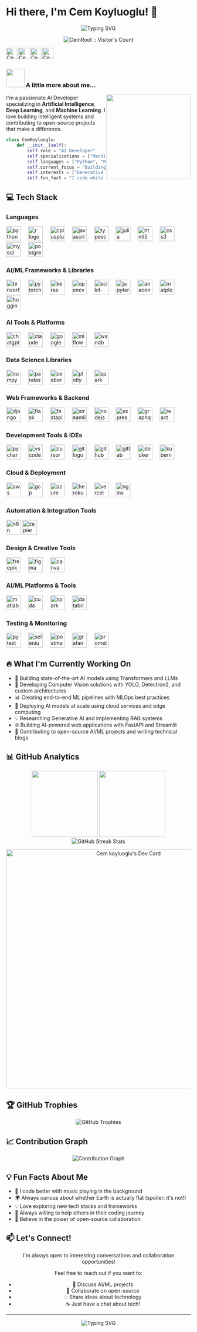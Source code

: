 <!-- HEADER SECTION START -->
<!-- Profile Title with Typing Animation -->
# Hi there, I'm Cem Koyluoglu! 👋

<!-- Animated Role Description -->
<div align="center">
  <!-- Typing SVG - Animated roles -->
  <img src="https://readme-typing-svg.herokuapp.com?font=Fira+Code&pause=1000&color=2D9EF7&center=true&vCenter=true&width=435&lines=AI+Developer;Machine+Learning+Engineer;Deep+Learning+Specialist;Computer+Vision+Expert;Open+Source+Contributor" alt="Typing SVG" />
</div>

<!-- Profile Counter -->
<p align="center">
  <img src="https://profile-counter.glitch.me/{CemRoot}/count.svg" alt="CemRoot :: Visitor's Count" />
</p>
<!-- HEADER SECTION END -->

<!-- SOCIAL LINKS SECTION START -->
<!-- Sosyal medya başlangıç --> 
<a href="https://twitter.com/Cockroachs_">
  <img align="left" alt="Cem's Twitter" width="30px" src="https://cdn.jsdelivr.net/npm/simple-icons@v3/icons/twitter.svg" />
</a>
<a href="https://www.linkedin.com/in/cem-koyluoglu/">
  <img align="left" alt="Cem's Linkdein" width="30px" src="https://cdn.jsdelivr.net/npm/simple-icons@v3/icons/linkedin.svg" />
</a>
<a href="http://discordapp.com/users/yourID4371">
  <img align="left" alt="Cem's Discord" width="30px" src="https://cdn.jsdelivr.net/npm/simple-icons@v3/icons/discord.svg" />
</a>
<a href="https://www.instagram.com/sams_lorem/">
  <img align="left" alt="Cem's Instagram" width="30px" src="https://cdn.jsdelivr.net/npm/simple-icons@v3/icons/instagram.svg" />
</a>

<br>
<br/>
<!-- SOCIAL LINKS SECTION END -->

<!-- ABOUT ME SECTION START -->
### <img src="https://media.giphy.com/media/VgCDAzcKvsR6OM0uWg/giphy.gif" width="50"> A little more about me...

<img align='right' src="https://media.giphy.com/media/M9gbBd9nbDrOTu1Mqx/giphy.gif" width="230">

<!-- Professional Summary -->
I'm a passionate AI Developer specializing in **Artificial Intelligence**, **Deep Learning**, and **Machine Learning**. I love building intelligent systems and contributing to open-source projects that make a difference.

<!-- Personal Info as Python Class -->
```python
class CemKoyluoglu:
    def __init__(self):
        self.role = "AI Developer"
        self.specializations = ["Machine Learning", "Deep Learning", "Computer Vision", "NLP"]
        self.languages = ["Python", "R", "C++", "JavaScript", "SQL", "Julia"]
        self.current_focus = "Building next-gen AI solutions"
        self.interests = ["Generative AI", "LLMs", "Neural Networks", "MLOps"]
        self.fun_fact = "I code while listening to music 🎵"
```
<!-- ABOUT ME SECTION END -->

<!-- TECH STACK SECTION START -->
## 💻 Tech Stack

<!-- Programming Languages Subsection -->
### Languages
<div align="left">
  <!-- Python Logo -->
  <img src="https://cdn.jsdelivr.net/gh/devicons/devicon/icons/python/python-original.svg" height="40" alt="python logo"  />
  <img width="12" />
  <!-- R Logo -->
  <img src="https://cdn.jsdelivr.net/gh/devicons/devicon/icons/r/r-original.svg" height="40" alt="r logo"  />
  <img width="12" />
  <!-- C++ Logo -->
  <img src="https://cdn.jsdelivr.net/gh/devicons/devicon/icons/cplusplus/cplusplus-original.svg" height="40" alt="cplusplus logo"  />
  <img width="12" />
  <!-- JavaScript Logo -->
  <img src="https://cdn.jsdelivr.net/gh/devicons/devicon/icons/javascript/javascript-original.svg" height="40" alt="javascript logo"  />
  <img width="12" />
  <!-- TypeScript Logo -->
  <img src="https://cdn.jsdelivr.net/gh/devicons/devicon/icons/typescript/typescript-original.svg" height="40" alt="typescript logo"  />
  <img width="12" />
  <!-- Julia Logo -->
  <img src="https://cdn.jsdelivr.net/gh/devicons/devicon/icons/julia/julia-original.svg" height="40" alt="julia logo"  />
  <img width="12" />
  <!-- HTML5 Logo -->
  <img src="https://cdn.jsdelivr.net/gh/devicons/devicon/icons/html5/html5-original.svg" height="40" alt="html5 logo"  />
  <img width="12" />
  <!-- CSS3 Logo -->
  <img src="https://cdn.jsdelivr.net/gh/devicons/devicon/icons/css3/css3-original.svg" height="40" alt="css3 logo"  />
  <img width="12" />
  <!-- MySQL Logo -->
  <img src="https://cdn.jsdelivr.net/gh/devicons/devicon/icons/mysql/mysql-original.svg" height="40" alt="mysql logo"  />
  <img width="12" />
  <!-- PostgreSQL Logo -->
  <img src="https://cdn.jsdelivr.net/gh/devicons/devicon/icons/postgresql/postgresql-original.svg" height="40" alt="postgresql logo"  />
</div>

<!-- AI/ML Frameworks Subsection -->
### AI/ML Frameworks & Libraries
<div align="left">
  <!-- TensorFlow Logo -->
  <img src="https://cdn.jsdelivr.net/gh/devicons/devicon/icons/tensorflow/tensorflow-original.svg" height="40" alt="tensorflow logo"  />
  <img width="12" />
  <!-- PyTorch Logo -->
  <img src="https://cdn.jsdelivr.net/gh/devicons/devicon/icons/pytorch/pytorch-original.svg" height="40" alt="pytorch logo"  />
  <img width="12" />
  <!-- Keras Logo -->
  <img src="https://cdn.jsdelivr.net/gh/devicons/devicon/icons/keras/keras-original.svg" height="40" alt="keras logo"  />
  <img width="12" />
  <!-- OpenCV Logo -->
  <img src="https://cdn.jsdelivr.net/gh/devicons/devicon/icons/opencv/opencv-original.svg" height="40" alt="opencv logo"  />
  <img width="12" />
  <!-- Scikit-learn Logo -->
  <img src="https://cdn.jsdelivr.net/gh/devicons/devicon/icons/scikitlearn/scikitlearn-original.svg" height="40" alt="scikit-learn logo"  />
  <img width="12" />
  <!-- Jupyter Logo -->
  <img src="https://cdn.jsdelivr.net/gh/devicons/devicon/icons/jupyter/jupyter-original.svg" height="40" alt="jupyter logo"  />
  <img width="12" />
  <!-- Anaconda Logo -->
  <img src="https://cdn.jsdelivr.net/gh/devicons/devicon/icons/anaconda/anaconda-original.svg" height="40" alt="anaconda logo"  />
  <img width="12" />
  <!-- Matplotlib Logo -->
  <img src="https://upload.wikimedia.org/wikipedia/commons/8/84/Matplotlib_icon.svg" height="40" alt="matplotlib logo"  />
  <img width="12" />
  <!-- Hugging Face Logo -->
  <img src="https://huggingface.co/front/assets/huggingface_logo-noborder.svg" height="40" alt="huggingface logo"  />
</div>

<!-- AI Tools & Platforms Subsection -->
### AI Tools & Platforms
<div align="left">
  <!-- OpenAI/ChatGPT Logo -->
  <img src="https://upload.wikimedia.org/wikipedia/commons/0/04/ChatGPT_logo.svg" height="40" alt="chatgpt logo"  />
  <img width="12" />
  <!-- Claude Logo -->
  <img src="https://uxwing.com/wp-content/themes/uxwing/download/brands-and-social-media/claude-ai-icon.svg" height="40" alt="claude logo"  />
  <img width="12" />
  <!-- Google Colab Logo -->
  <img src="https://upload.wikimedia.org/wikipedia/commons/d/d0/Google_Colaboratory_SVG_Logo.svg" height="40" alt="google colab logo"  />
  <img width="12" />
  <!-- MLflow Logo -->
  <img src="https://mlflow.org/img/mlflow-black.svg" height="40" alt="mlflow logo"  />
  <img width="12" />
  <!-- Weights & Biases Logo -->
  <img src="https://raw.githubusercontent.com/wandb/assets/main/wandb-dots-logo.svg" height="40" alt="wandb logo"  />
</div>

<!-- Data Science Libraries Subsection -->
### Data Science Libraries
<div align="left">
  <!-- NumPy Logo -->
  <img src="https://cdn.jsdelivr.net/gh/devicons/devicon/icons/numpy/numpy-original.svg" height="40" alt="numpy logo"  />
  <img width="12" />
  <!-- Pandas Logo -->
  <img src="https://cdn.jsdelivr.net/gh/devicons/devicon/icons/pandas/pandas-original.svg" height="40" alt="pandas logo"  />
  <img width="12" />
  <!-- Seaborn Logo -->
  <img src="https://seaborn.pydata.org/_images/logo-mark-lightbg.svg" height="40" alt="seaborn logo"  />
  <img width="12" />
  <!-- Plotly Logo -->
  <img src="https://www.vectorlogo.zone/logos/plotly/plotly-icon.svg" height="40" alt="plotly logo"  />
  <img width="12" />
  <!-- Apache Spark Logo -->
  <img src="https://cdn.jsdelivr.net/gh/devicons/devicon/icons/apache/apache-original.svg" height="40" alt="spark logo"  />
</div>

<!-- Web Development Frameworks Subsection -->
### Web Frameworks & Backend
<div align="left">
  <!-- Django Logo -->
  <img src="https://cdn.jsdelivr.net/gh/devicons/devicon/icons/django/django-plain.svg" height="40" alt="django logo"  />
  <img width="12" />
  <!-- Flask Logo -->
  <img src="https://cdn.jsdelivr.net/gh/devicons/devicon/icons/flask/flask-original.svg" height="40" alt="flask logo"  />
  <img width="12" />
  <!-- FastAPI Logo -->
  <img src="https://cdn.jsdelivr.net/gh/devicons/devicon/icons/fastapi/fastapi-original.svg" height="40" alt="fastapi logo"  />
  <img width="12" />
  <!-- Streamlit Logo -->
  <img src="https://streamlit.io/images/brand/streamlit-mark-color.svg" height="40" alt="streamlit logo"  />
  <img width="12" />
  <!-- Node.js Logo -->
  <img src="https://cdn.jsdelivr.net/gh/devicons/devicon/icons/nodejs/nodejs-original.svg" height="40" alt="nodejs logo"  />
  <img width="12" />
  <!-- Express.js Logo -->
  <img src="https://cdn.jsdelivr.net/gh/devicons/devicon/icons/express/express-original.svg" height="40" alt="express logo"  />
  <img width="12" />
  <!-- GraphQL Logo -->
  <img src="https://cdn.jsdelivr.net/gh/devicons/devicon/icons/graphql/graphql-plain.svg" height="40" alt="graphql logo"  />
  <img width="12" />
  <!-- React Logo -->
  <img src="https://cdn.jsdelivr.net/gh/devicons/devicon/icons/react/react-original.svg" height="40" alt="react logo"  />
</div>

<!-- Development Tools Subsection -->
### Development Tools & IDEs
<div align="left">
  <!-- PyCharm Logo -->
  <img src="https://cdn.jsdelivr.net/gh/devicons/devicon/icons/pycharm/pycharm-original.svg" height="40" alt="pycharm logo"  />
  <img width="12" />
  <!-- VS Code Logo -->
  <img src="https://cdn.jsdelivr.net/gh/devicons/devicon/icons/vscode/vscode-original.svg" height="40" alt="vscode logo"  />
  <img width="12" />
  <!-- Cursor Logo -->
  <img src="https://www.cursor.so/brand/icon.svg" height="40" alt="cursor logo"  />
  <img width="12" />
  <!-- Git Logo -->
  <img src="https://cdn.jsdelivr.net/gh/devicons/devicon/icons/git/git-original.svg" height="40" alt="git logo"  />
  <img width="12" />
  <!-- GitHub Logo -->
  <img src="https://cdn.jsdelivr.net/gh/devicons/devicon/icons/github/github-original.svg" height="40" alt="github logo"  />
  <img width="12" />
  <!-- GitLab Logo -->
  <img src="https://cdn.jsdelivr.net/gh/devicons/devicon/icons/gitlab/gitlab-original.svg" height="40" alt="gitlab logo"  />
  <img width="12" />
  <!-- Docker Logo -->
  <img src="https://cdn.jsdelivr.net/gh/devicons/devicon/icons/docker/docker-original.svg" height="40" alt="docker logo"  />
  <img width="12" />
  <!-- Kubernetes Logo -->
  <img src="https://cdn.jsdelivr.net/gh/devicons/devicon/icons/kubernetes/kubernetes-plain.svg" height="40" alt="kubernetes logo"  />
</div>

<!-- Cloud Platforms Subsection -->
### Cloud & Deployment
<div align="left">
  <!-- AWS Logo -->
  <img src="https://cdn.jsdelivr.net/gh/devicons/devicon/icons/amazonwebservices/amazonwebservices-plain-wordmark.svg" height="40" alt="aws logo"  />
  <img width="12" />
  <!-- Google Cloud Logo -->
  <img src="https://cdn.jsdelivr.net/gh/devicons/devicon/icons/googlecloud/googlecloud-original.svg" height="40" alt="gcp logo"  />
  <img width="12" />
  <!-- Azure Logo -->
  <img src="https://cdn.jsdelivr.net/gh/devicons/devicon/icons/azure/azure-original.svg" height="40" alt="azure logo"  />
  <img width="12" />
  <!-- Heroku Logo -->
  <img src="https://cdn.jsdelivr.net/gh/devicons/devicon/icons/heroku/heroku-original.svg" height="40" alt="heroku logo"  />
  <img width="12" />
  <!-- Vercel Logo -->
  <img src="https://cdn.jsdelivr.net/gh/devicons/devicon/icons/vercel/vercel-original.svg" height="40" alt="vercel logo"  />
  <img width="12" />
  <!-- NGINX Logo -->
  <img src="https://cdn.jsdelivr.net/gh/devicons/devicon/icons/nginx/nginx-original.svg" height="40" alt="nginx logo"  />
</div>

<!-- Automation & Integration Tools Subsection -->
### Automation & Integration Tools
<div align="left">
  <!-- n8n Logo -->
  <img src="https://upload.wikimedia.org/wikipedia/commons/5/53/N8n-logo-new.svg" height="40" alt="n8n logo"  />
  <!-- Zapier Logo -->
  <img src="https://www.vectorlogo.zone/logos/zapier/zapier-icon.svg" height="40" alt="zapier logo"  />
</div>

<!-- Design & Creative Tools Subsection -->
### Design & Creative Tools
<div align="left">
  <!-- Freepik Logo -->
  <img src="https://media.flaticon.com/dist/min/img/logo/flaticon_negative.svg" height="40" alt="freepik logo"  />
  <img width="12" />
  <!-- Figma Logo -->
  <img src="https://cdn.jsdelivr.net/gh/devicons/devicon/icons/figma/figma-original.svg" height="40" alt="figma logo"  />
  <img width="12" />
  <!-- Canva Logo -->
  <img src="https://upload.wikimedia.org/wikipedia/en/b/bb/Canva_Logo.svg" height="40" alt="canva logo"  />
</div>

<!-- AI/ML Specialized Tools Subsection -->
### AI/ML Platforms & Tools
<div align="left">
  <!-- MATLAB Logo -->
  <img src="https://upload.wikimedia.org/wikipedia/commons/2/21/Matlab_Logo.png" height="40" alt="matlab logo"  />
  <img width="12" />
  <!-- CUDA/NVIDIA Logo -->
  <img src="https://www.vectorlogo.zone/logos/nvidia/nvidia-icon.svg" height="40" alt="cuda logo"  />
  <img width="12" />
  <!-- Apache Spark Logo -->
  <img src="https://www.vectorlogo.zone/logos/apache_spark/apache_spark-icon.svg" height="40" alt="spark logo"  />
  <img width="12" />
  <!-- Databricks Logo -->
  <img src="https://www.vectorlogo.zone/logos/databricks/databricks-icon.svg" height="40" alt="databricks logo"  />
</div>

<!-- Testing and Monitoring Tools Subsection -->
### Testing & Monitoring
<div align="left">
  <!-- Pytest Logo -->
  <img src="https://cdn.jsdelivr.net/gh/devicons/devicon/icons/pytest/pytest-original.svg" height="40" alt="pytest logo"  />
  <img width="12" />
  <!-- Selenium Logo -->
  <img src="https://cdn.jsdelivr.net/gh/devicons/devicon/icons/selenium/selenium-original.svg" height="40" alt="selenium logo"  />
  <img width="12" />
  <!-- Postman Logo -->
  <img src="https://www.vectorlogo.zone/logos/getpostman/getpostman-icon.svg" height="40" alt="postman logo"  />
  <img width="12" />
  <!-- Grafana Logo -->
  <img src="https://cdn.jsdelivr.net/gh/devicons/devicon/icons/grafana/grafana-original.svg" height="40" alt="grafana logo"  />
  <img width="12" />
  <!-- Prometheus Logo -->
  <img src="https://cdn.jsdelivr.net/gh/devicons/devicon/icons/prometheus/prometheus-original.svg" height="40" alt="prometheus logo"  />
</div>
<!-- TECH STACK SECTION END -->

<!-- CURRENT WORK SECTION START -->
## 🔥 What I'm Currently Working On

<!-- Current Projects List -->
- 🤖 Building state-of-the-art AI models using Transformers and LLMs
- 🧠 Developing Computer Vision solutions with YOLO, Detectron2, and custom architectures
- 📊 Creating end-to-end ML pipelines with MLOps best practices
- 🚀 Deploying AI models at scale using cloud services and edge computing
- 💡 Researching Generative AI and implementing RAG systems
- 🌐 Building AI-powered web applications with FastAPI and Streamlit
- 📝 Contributing to open-source AI/ML projects and writing technical blogs
<!-- CURRENT WORK SECTION END -->

<!-- GITHUB STATS SECTION START -->
## 📊 GitHub Analytics

<!-- GitHub Stats Cards Container -->
<div align="center">
  <!-- GitHub Stats Card -->
  <img height="180em" src="https://github-readme-stats.vercel.app/api?username=CemRoot&show_icons=true&theme=tokyonight&include_all_commits=true&count_private=true"/>
  <!-- Top Languages Card -->
  <img height="180em" src="https://github-readme-stats.vercel.app/api/top-langs/?username=CemRoot&layout=compact&langs_count=8&theme=tokyonight"/>
</div>

<!-- GitHub Streak Stats Container -->
<div align="center">
  <!-- Streak Stats Card -->
  <img src="https://github-readme-streak-stats.herokuapp.com/?user=CemRoot&theme=tokyonight" alt="GitHub Streak Stats"/>
</div>
<!-- GITHUB STATS SECTION END -->

<!-- DEVCARD SECTION START -->
<p align="center">
  <!-- Daily.dev Developer Card -->
  <a href="https://app.daily.dev/samroot"><img src="https://api.daily.dev/devcards/v2/pmxAGhODNQGYnQgSZ5fZv.png?type=wide&r=aa2" width="652" alt="Cem koyluoglu's Dev Card"/></a>
  </a>
</p>
<!-- DEVCARD SECTION END -->

<!-- ACHIEVEMENTS SECTION START -->
## 🏆 GitHub Trophies

<!-- GitHub Profile Trophy Container -->
<div align="center">
  <!-- Trophy Display -->
  <img src="https://github-profile-trophy.vercel.app/?username=CemRoot&theme=tokyonight&no-frame=true&row=1&column=7" alt="GitHub Trophies"/>
</div>
<!-- ACHIEVEMENTS SECTION END -->

<!-- CONTRIBUTION GRAPH SECTION START -->
## 📈 Contribution Graph

<!-- GitHub Activity Graph Container -->
<div align="center">
  <!-- Activity Graph -->
  <img src="https://github-readme-activity-graph.vercel.app/graph?username=CemRoot&theme=tokyo-night&hide_border=true" alt="Contribution Graph"/>
</div>
<!-- CONTRIBUTION GRAPH SECTION END -->

<!-- FUN FACTS SECTION START -->
## 💡 Fun Facts About Me

<!-- Personal Interests List -->
- 🎵 I code better with music playing in the background
- 🌍 Always curious about whether Earth is actually flat (spoiler: it's not!)
- 💡 Love exploring new tech stacks and frameworks
- 🤝 Always willing to help others in their coding journey
- 🚀 Believe in the power of open-source collaboration
<!-- FUN FACTS SECTION END -->

<!-- CONTACT SECTION START -->
## 📫 Let's Connect!

<!-- Contact Information Container -->
<div align="center">

<!-- Contact Message -->
I'm always open to interesting conversations and collaboration opportunities!

<!-- Contact Reasons List -->
Feel free to reach out if you want to:
- 💬 Discuss AI/ML projects
- 🤝 Collaborate on open-source
- 💡 Share ideas about technology
- ☕ Just have a chat about tech!

</div>
<!-- CONTACT SECTION END -->

<!-- FOOTER SECTION START -->
---

<!-- Footer Animation Container -->
<div align="center">
  <!-- Animated Footer Message -->
  <img src="https://readme-typing-svg.herokuapp.com?font=Fira+Code&pause=1000&color=2D9EF7&center=true&vCenter=true&width=435&lines=Thanks+for+visiting!;Let's+build+something+amazing+together!" alt="Typing SVG" />
</div>
<!-- FOOTER SECTION END -->
